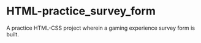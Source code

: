 # HTML-practice_survey_form

A practice HTML-CSS project wherein a gaming experience survey form is built.
